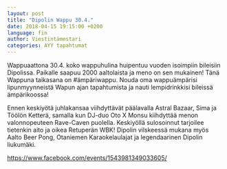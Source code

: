 ```yaml
---
layout: post
title: "Dipolin Wappu 30.4."
date: 2018-04-15 19:15:00 +0200
language: fin
author: Viestintämestari
categories: AYY tapahtumat
---
```

Wappuaattona 30.4. koko wappuhulina huipentuu vuoden isoimpiin bileisiin Dipolissa. Paikalle saapuu 2000 aaltolaista ja meno on sen mukainen! Tänä Wappuna taikasana on #ämpäriwappu. Nouda oma wappuämpärisi lipunmyynneistä Wapun ajan tapahtumista ja nauti lempidrinkkisi bileissä ämpärikoossa!

Ennen keskiyötä juhlakansaa viihdyttävät päälavalla Astral Bazaar, Sima ja Töölön Ketterä, samalla kun DJ-duo Oto X Monsu kiihdyttää menon valonnopeuteen Rave-Caven puolella. Keskiyöllä sulosoinnut tarjoilee tietenkin aito ja oikea Retuperän WBK! Dipolin vilskeessä mukana myös Aalto Beer Pong, Otaniemen Karaokelaulajat ja legendaarinen Dipolin liukumäki.

<https://www.facebook.com/events/1543981349033605/>